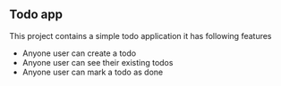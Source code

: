 ## Todo app

This project contains a simple todo application it has following features


- Anyone user can create a todo
- Anyone user can see their existing todos
- Anyone user can mark a todo as done


